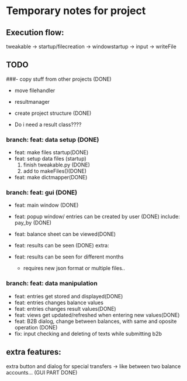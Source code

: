 # Temporary notes for project


## Execution flow:

tweakable -> startup/filecreation -> windowstartup -> input -> writeFile
 
## TODO
###- copy stuff from other projects (DONE)
  - move filehandler
  - resultmanager
- create project structure (DONE)

- Do i need a result class????

### branch: feat: data setup (DONE)
- feat: make files startup(DONE)
- feat: setup data files (startup)
  1. finish tweakable.py (DONE)
  2. add to makeFiles()(DONE)
- feat: make dictmapper(DONE)

### branch: feat: gui (DONE)
- feat: main window (DONE)
- feat: popup window/ entries can be created by user (DONE)
    include: pay_by (DONE)
- feat: balance sheet can be viewed(DONE)
- feat: results can be seen (DONE)
extra:

- feat: results can be seen for different months
  - requires new json format or multiple files..

### branch: feat: data manipulation
- feat: entries get stored and displayed(DONE)
- feat: entries changes balance values
- feat: entries changes result values(DONE)
- feat: views get updated/refreshed when entering new values(DONE)
- feat: B2B dialog, change between balances, with same and oposite operation (DONE)
- fix: input checking and deleting of texts while submitting b2b

## extra features:
  extra button and dialog for special transfers -> like between two balance accounts... (GUI PART DONE)
